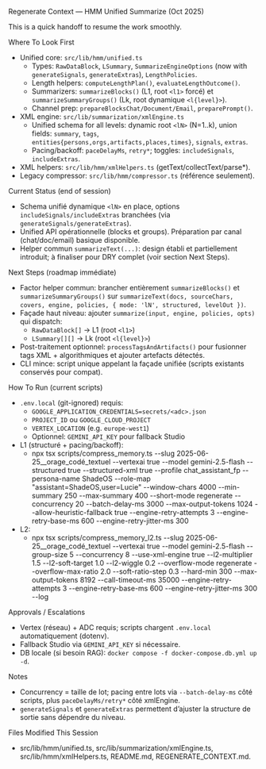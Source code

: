 Regenerate Context — HMM Unified Summarize (Oct 2025)

This is a quick handoff to resume the work smoothly.

Where To Look First
- Unified core: `src/lib/hmm/unified.ts`
  - Types: `RawDataBlock`, `LSummary`, `SummarizeEngineOptions` (now with `generateSignals`, `generateExtras`), `LengthPolicies`.
  - Length helpers: `computeLengthPlan()`, `evaluateLengthOutcome()`.
  - Summarizers: `summarizeBlocks()` (L1, root `<l1>` forcé) et `summarizeSummaryGroups()` (Lk, root dynamique `<l{level}>`).
  - Channel prep: `prepareBlocksChat/Document/Email`, `preparePrompt()`.
- XML engine: `src/lib/summarization/xmlEngine.ts`
  - Unified schema for all levels: dynamic root `<lN>` (N=1..k), union fields: `summary`, `tags`, `entities{persons,orgs,artifacts,places,times}`, `signals`, `extras`.
  - Pacing/backoff: `paceDelayMs`, `retry*`; toggles: `includeSignals`, `includeExtras`.
- XML helpers: `src/lib/hmm/xmlHelpers.ts` (getText/collectText/parse*).
- Legacy compressor: `src/lib/hmm/compressor.ts` (référence seulement).

Current Status (end of session)
- Schema unifié dynamique `<lN>` en place, options `includeSignals/includeExtras` branchées (via `generateSignals/generateExtras`).
- Unified API opérationnelle (blocks et groups). Préparation par canal (chat/doc/email) basique disponible.
- Helper commun `summarizeText(...)`: design établi et partiellement introduit; à finaliser pour DRY complet (voir section Next Steps).

Next Steps (roadmap immédiate)
- Factor helper commun: brancher entièrement `summarizeBlocks()` et `summarizeSummaryGroups()` sur `summarizeText(docs, sourceChars, covers, engine, policies, { mode: 'lN', structured, levelOut })`.
- Façade haut niveau: ajouter `summarize(input, engine, policies, opts)` qui dispatch:
  - `RawDataBlock[]` → L1 (root `<l1>`)
  - `LSummary[][]` → Lk (root `<l{level}>`)
- Post-traitement optionnel: `processTagsAndArtifacts()` pour fusionner tags XML + algorithmiques et ajouter artefacts détectés.
- CLI mince: script unique appelant la façade unifiée (scripts existants conservés pour compat).

How To Run (current scripts)
- `.env.local` (git-ignored) requis:
  - `GOOGLE_APPLICATION_CREDENTIALS=secrets/<adc>.json`
  - `PROJECT_ID` ou `GOOGLE_CLOUD_PROJECT`
  - `VERTEX_LOCATION` (e.g. `europe-west1`)
  - Optionnel: `GEMINI_API_KEY` pour fallback Studio
- L1 (structuré + pacing/backoff):
  - npx tsx scripts/compress_memory.ts --slug 2025-06-25__orage_codé_textuel --vertexai true --model gemini-2.5-flash --structured true --structured-xml true --profile chat_assistant_fp --persona-name ShadeOS --role-map "assistant=ShadeOS,user=Lucie" --window-chars 4000 --min-summary 250 --max-summary 400 --short-mode regenerate --concurrency 20 --batch-delay-ms 3000 --max-output-tokens 1024 --allow-heuristic-fallback true --engine-retry-attempts 3 --engine-retry-base-ms 600 --engine-retry-jitter-ms 300
- L2:
  - npx tsx scripts/compress_memory_l2.ts --slug 2025-06-25__orage_codé_textuel --vertexai true --model gemini-2.5-flash --group-size 5 --concurrency 8 --use-xml-engine true --l2-multiplier 1.5 --l2-soft-target 1.0 --l2-wiggle 0.2 --overflow-mode regenerate --overflow-max-ratio 2.0 --soft-ratio-step 0.3 --hard-min 300 --max-output-tokens 8192 --call-timeout-ms 35000 --engine-retry-attempts 3 --engine-retry-base-ms 600 --engine-retry-jitter-ms 300 --log

Approvals / Escalations
- Vertex (réseau) + ADC requis; scripts chargent `.env.local` automatiquement (dotenv).
- Fallback Studio via `GEMINI_API_KEY` si nécessaire.
- DB locale (si besoin RAG): `docker compose -f docker-compose.db.yml up -d`.

Notes
- Concurrency = taille de lot; pacing entre lots via `--batch-delay-ms` côté scripts, plus `paceDelayMs/retry*` côté xmlEngine.
- `generateSignals` et `generateExtras` permettent d’ajuster la structure de sortie sans dépendre du niveau.

Files Modified This Session
- src/lib/hmm/unified.ts, src/lib/summarization/xmlEngine.ts, src/lib/hmm/xmlHelpers.ts, README.md, REGENERATE_CONTEXT.md.
